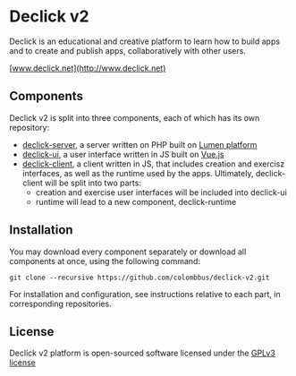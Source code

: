 # Declick v2

Declick is an educational and creative platform to learn how to build apps and to create and publish apps, collaboratively with other users.

[www.declick.net](http://www.declick.net)

## Components

Declick v2 is split into three components, each of which has its own repository:
* [declick-server](https://github.com/colombbus/declick-server-v2), a server written on PHP built on [Lumen platform](https://lumen.laravel.com)
* [declick-ui](https://github.com/colombbus/declick-ui), a user interface written in JS built on [Vue.js](https://vuejs.org)
* [declick-client](https://github.com/colombbus/declick-client-v2), a client written in JS, that includes creation and exercisz interfaces, as well as the runtime used by the apps. Ultimately, declick-client will be split into two parts:
    * creation and exercise user interfaces will be included into declick-ui
    * runtime will lead to a new component, declick-runtime

## Installation

You may download every component separately or download all components at once, using the following command:
```
git clone --recursive https://github.com/colombbus/declick-v2.git
```
For installation and configuration, see instructions relative to each part, in corresponding repositories.

## License

Declick v2 platform is open-sourced software licensed under the [GPLv3 license](https://opensource.org/licenses/GPL-3.0)